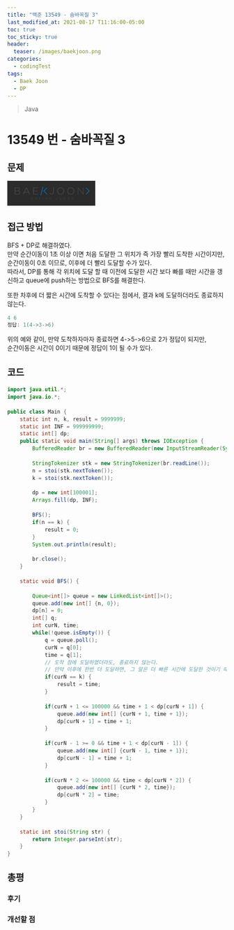 ```yaml
---
title: "백준 13549 - 숨바꼭질 3"
last_modified_at: 2021-08-17 T11:16:00-05:00
toc: true
toc_sticky: true
header:
  teaser: /images/baekjoon.png
categories:
  - codingTest
tags:
  - Baek Joon
  - DP
---
```


> Java

# 13549 번 - 숨바꼭질 3

## 문제

[<img src="/images/baekjoon.png" width="40%" height="40%">](https://www.acmicpc.net/problem/13549)

## 접근 방법

BFS + DP로 해결하였다.  
만약 순간이동이 1초 이상 이면 처음 도달한 그 위치가 즉 가장 빨리 도착한 시간이지만,  
순간이동이 0초 이므로, 이후에 더 빨리 도달할 수가 있다.  
따라서, DP를 통해 각 위치에 도달 할 때 이전에 도달한 시간 보다 빠를 때만 시간을 갱신하고 queue에 push하는 방법으로 BFS를 해결한다.  

또한 차후에 더 짧은 시간에 도착할 수 있다는 점에서, 결과 k에 도달하더라도 종료하지 않는다.

```java
4 6
정답: 1(4->3->6)
```

위의 예와 같이, 만약 도착하자마자 종료하면 4->5->6으로 2가 정답이 되지만,    
순간이동은 시간이 0이기 때문에 정답이 1이 될 수가 있다.  

## 코드

```java
import java.util.*;
import java.io.*;

public class Main {
	static int n, k, result = 9999999;
	static int INF = 999999999;
	static int[] dp;
	public static void main(String[] args) throws IOException {
		BufferedReader br = new BufferedReader(new InputStreamReader(System.in));
		
    	StringTokenizer stk = new StringTokenizer(br.readLine());
    	n = stoi(stk.nextToken());
    	k = stoi(stk.nextToken());
    	
    	dp = new int[100001];
    	Arrays.fill(dp, INF);
    	
    	BFS();
    	if(n == k) {
    		result = 0;
    	}
    	System.out.println(result);
    	
    	br.close();
	}
	
	static void BFS() {
		
		Queue<int[]> queue = new LinkedList<int[]>();
		queue.add(new int[] {n, 0});
		dp[n] = 0;
		int[] q;
		int curN, time;
		while(!queue.isEmpty()) {
			q = queue.poll();
			curN = q[0];
			time = q[1];
			// 도착 점에 도달하였더라도, 종료하지 않는다.
			// 만약 이후에 한번 더 도달하면, 그 말은 더 빠른 시간에 도달한 것이기 때문이다.
			if(curN == k) {
				result = time;
			}
			
			if(curN + 1 <= 100000 && time + 1 < dp[curN + 1]) {
				queue.add(new int[] {curN + 1, time + 1});
				dp[curN + 1] = time + 1;
			}
				
			if(curN - 1 >= 0 && time + 1 < dp[curN - 1]) {
				queue.add(new int[] {curN - 1, time + 1});
				dp[curN - 1] = time + 1;
			}
			
			if(curN * 2 <= 100000 && time < dp[curN * 2]) {
				queue.add(new int[] {curN * 2, time});
				dp[curN * 2] = time;
			}
		}
	} 
	
	static int stoi(String str) {
    	return Integer.parseInt(str);
    }
}
```

## 총평

### 후기

### 개선할 점

<!-- ★
<img src="/images/codingTest/bj/문제번호.PNG" width="40%" height="40%">

-->
